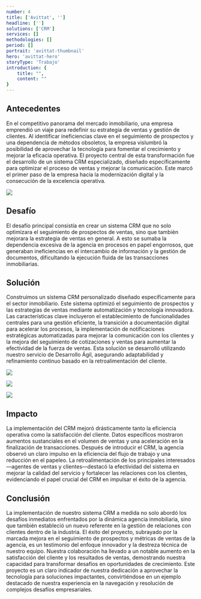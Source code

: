```yaml
---
number: 4
title: ['Avittat', '']
headline: ['']
solutions: ['CRM']
services: []
methodologies: []
period: []
portrait: 'avittat-thumbnail'
hero: 'avittat-hero'
storyType: 'Trabajo'
introduction: {
    title: "",
    content: ""
}
---
```


## Antecedentes

En el competitivo panorama del mercado inmobiliario, una empresa emprendió un viaje para redefinir su estrategia de ventas y gestión de clientes. Al identificar ineficiencias clave en el seguimiento de prospectos y una dependencia de métodos obsoletos, la empresa vislumbró la posibilidad de aprovechar la tecnología para fomentar el crecimiento y mejorar la eficacia operativa. El proyecto central de esta transformación fue el desarrollo de un sistema CRM especializado, diseñado específicamente para optimizar el proceso de ventas y mejorar la comunicación. Este marcó el primer paso de la empresa hacia la modernización digital y la consecución de la excelencia operativa.

![](/work/avittat-figure-1.jpg)

## Desafío

El desafío principal consistía en crear un sistema CRM que no solo optimizara el seguimiento de prospectos de ventas, sino que también mejorara la estrategia de ventas en general. A esto se sumaba la dependencia excesiva de la agencia en procesos en papel engorrosos, que generaban ineficiencias en el intercambio de información y la gestión de documentos, dificultando la ejecución fluida de las transacciones inmobiliarias.

## Solución

Construimos un sistema CRM personalizado diseñado específicamente para el sector inmobiliario. Este sistema optimizó el seguimiento de prospectos y las estrategias de ventas mediante automatización y tecnología innovadora. Las características clave incluyeron el establecimiento de funcionalidades centrales para una gestión eficiente, la transición a documentación digital para acelerar los procesos, la implementación de notificaciones estratégicas automatizadas para mejorar la comunicación con los clientes y la mejora del seguimiento de cotizaciones y ventas para aumentar la efectividad de la fuerza de ventas. Esta solución se desarrolló utilizando nuestro servicio de Desarrollo Ágil, asegurando adaptabilidad y refinamiento continuo basado en la retroalimentación del cliente.

![](/work/avittat-figure-2.jpg)

![](/work/avittat-figure-3.jpg)

![](/work/avittat-figure-4.jpg)

## Impacto

La implementación del CRM mejoró drásticamente tanto la eficiencia operativa como la satisfacción del cliente. Datos específicos mostraron aumentos sustanciales en el volumen de ventas y una aceleración en la finalización de transacciones. Después de introducir el CRM, la agencia observó un claro impulso en la eficiencia del flujo de trabajo y una reducción en el papeleo. La retroalimentación de los principales interesados—agentes de ventas y clientes—destacó la efectividad del sistema en mejorar la calidad del servicio y fortalecer las relaciones con los clientes, evidenciando el papel crucial del CRM en impulsar el éxito de la agencia.

## Conclusión

La implementación de nuestro sistema CRM a medida no solo abordó los desafíos inmediatos enfrentados por la dinámica agencia inmobiliaria, sino que también estableció un nuevo referente en la gestión de relaciones con clientes dentro de la industria. El éxito del proyecto, subrayado por la marcada mejora en el seguimiento de prospectos y métricas de ventas de la agencia, es un testimonio del enfoque innovador y la destreza técnica de nuestro equipo. Nuestra colaboración ha llevado a un notable aumento en la satisfacción del cliente y los resultados de ventas, demostrando nuestra capacidad para transformar desafíos en oportunidades de crecimiento. Este proyecto es un claro indicador de nuestra dedicación a aprovechar la tecnología para soluciones impactantes, convirtiéndose en un ejemplo destacado de nuestra experiencia en la navegación y resolución de complejos desafíos empresariales.